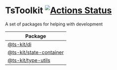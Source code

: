 # TsToolkit [![Actions Status](https://github.com/deebloo/ts-kit/workflows/blank/badge.svg)](https://github.com/deebloo/ts-kit/actions)

A set of packages for helping with development

| Package                                             |
| --------------------------------------------------- |
| [@ts-kit/di](packages/di)                           |
| [@ts-kit/state-container](packages/state-container) |
| [@ts-kit/type-utils](packages/type-utils)                     |
